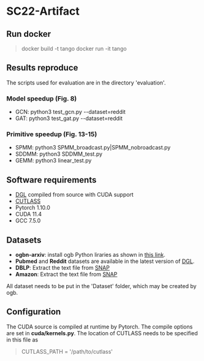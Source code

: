 # SC22-Artifact
## Run docker
> docker build -t tango
> docker run -it tango
## Results reproduce
The scripts used for evaluation are in the directory 'evaluation'.
### Model speedup (Fig. 8)
 - GCN: python3 test_gcn.py --dataset=reddit
 - GAT: python3 test_gat.py --dataset=reddit
### Primitive speedup (Fig. 13-15)
- SPMM: python3 SPMM_broadcast.py|SPMM_nobroadcast.py
- SDDMM: python3 SDDMM_test.py
- GEMM: python3 linear_test.py
## Software requirements
- [DGL](https://github.com/dmlc/dgl) compiled from source with CUDA support
- [CUTLASS](https://github.com/NVIDIA/cutlass) 
- Pytorch 1.10.0
- CUDA 11.4
- GCC 7.5.0
## Datasets
- **ogbn-arxiv**: install ogb Python liraries as shown in [this link](https://ogb.stanford.edu/docs/nodeprop/).
- **Pubmed** and **Reddit** datasets are available in the latest version of [DGL](https://github.com/dmlc/dgl).
- **DBLP**: Extract the text file from [SNAP](https://snap.stanford.edu/data/com-DBLP.html)
- **Amazon**: Extract the text file from [SNAP](https://snap.stanford.edu/data/amazon0505.html)

All dataset needs to be put in the 'Dataset' folder, which may be created by ogb.
## Configuration
The CUDA source is compiled at runtime by Pytorch. The compile options are set in **cuda/kernels.py**.
The location of CUTLASS needs to be specified in this file as
> CUTLASS_PATH = '/path/to/cutlass'

